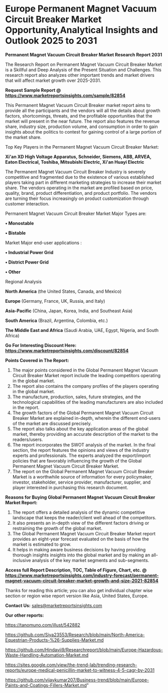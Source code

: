 # Europe Permanent Magnet Vacuum Circuit Breaker Market Opportunity,Analytical Insights and Outlook 2025 to 2031

<strong>Permanent Magnet Vacuum Circuit Breaker Market Research Report 2031</strong>

The Research Report on Permanent Magnet Vacuum Circuit Breaker Market is a Skillful and Deep Analysis of the Present Situation and Challenges. This research report also analyzes other important trends and market drivers that will affect market growth over 2025-2031.

<strong>Request Sample Report @ <a href=https://www.marketreportsinsights.com/sample/82854>https://www.marketreportsinsights.com/sample/82854</a></strong>

This Permanent Magnet Vacuum Circuit Breaker market report aims to provide all the participants and the vendors will all the details about growth factors, shortcomings, threats, and the profitable opportunities that the market will present in the near future. The report also features the revenue share, industry size, production volume, and consumption in order to gain insights about the politics to contest for gaining control of a large portion of the market share.

Top Key Players in the Permanent Magnet Vacuum Circuit Breaker Market:

<strong>Xi&#39;an XD High Voltage Apparatus, Schneider, Siemens, ABB, ARVEA, Eaton Electrical, Toshiba, Mitsubishi Electric, Xi&#39;an Huayi Electric</strong>

The Permanent Magnet Vacuum Circuit Breaker Industry is severely competitive and fragmented due to the existence of various established players taking part in different marketing strategies to increase their market share. The vendors operating in the market are profiled based on price, quality, brand, product differentiation, and product portfolio. The vendors are turning their focus increasingly on product customization through customer interaction.

Permanent Magnet Vacuum Circuit Breaker Market Major Types are:

<strong>• Monostable

• Bistable</strong>

Market Major end-user applications :

<strong>• Industrial Power Grid

• District Power Grid

• Other</strong>

Regional Analysis

</u><strong><b>North America</b></strong> (the United States, Canada, and Mexico)

<strong><b>Europe </b></strong>(Germany, France, UK, Russia, and Italy)

<strong><b>Asia-Pacific</b></strong> (China, Japan, Korea, India, and Southeast Asia)

<strong><b>South America</b></strong> (Brazil, Argentina, Colombia, etc.)

<strong><b>The Middle East and Africa</b></strong> (Saudi Arabia, UAE, Egypt, Nigeria, and South Africa)

<strong>Go For Interesting Discount Here: <a href=https://www.marketreportsinsights.com/discount/82854>https://www.marketreportsinsights.com/discount/82854</a></strong>

<strong>Points Covered in The Report:</strong>
<ol>
  <li>The major points considered in the Global Permanent Magnet Vacuum Circuit Breaker Market report include the leading competitors operating in the global market.</li>
  <li>The report also contains the company profiles of the players operating in the global market.</li>
  <li>The manufacture, production, sales, future strategies, and the technological capabilities of the leading manufacturers are also included in the report.</li>
  <li>The growth factors of the Global Permanent Magnet Vacuum Circuit Breaker Market are explained in-depth, wherein the different end-users of the market are discussed precisely.</li>
  <li>The report also talks about the key application areas of the global market, thereby providing an accurate description of the market to the readers/users.</li>
  <li>The report incorporates the SWOT analysis of the market. In the final section, the report features the opinions and views of the industry experts and professionals. The experts analyzed the export/import policies that are favorably influencing the growth of the Global Permanent Magnet Vacuum Circuit Breaker Market.</li>
  <li>The report on the Global Permanent Magnet Vacuum Circuit Breaker Market is a worthwhile source of information for every policymaker, investor, stakeholder, service provider, manufacturer, supplier, and player interested in purchasing this research document.</li>
</ol>
<strong>Reasons for Buying Global Permanent Magnet Vacuum Circuit Breaker Market Report:</strong>

<ol>
  <li>The report offers a detailed analysis of the dynamic competitive landscape that keeps the reader/client well ahead of the competitors.</li>
  <li>It also presents an in-depth view of the different factors driving or restraining the growth of the global market.</li>
  <li>The Global Permanent Magnet Vacuum Circuit Breaker Market report provides an eight-year forecast evaluated on the basis of how the market is estimated to grow.</li>
  <li>It helps in making aware business decisions by having providing thorough insights insights into the global market and by making an all-inclusive analysis of the key market segments and sub-segments.</li>
</ol>
<strong>Access full Report Description, TOC, Table of Figure, Chart, etc. @ <a href=https://www.marketreportsinsights.com/industry-forecast/permanent-magnet-vacuum-circuit-breaker-market-growth-and-size-2021-82854>https://www.marketreportsinsights.com/industry-forecast/permanent-magnet-vacuum-circuit-breaker-market-growth-and-size-2021-82854</a></strong>


Thanks for reading this article; you can also get individual chapter wise section or region wise report version like Asia, United States, Europe.

<strong>Contact Us:</strong>
sales@marketreportsinsights.com

<strong>Our other reports:</strong>

<a href=https://tanomuno.com/illust/542882>https://tanomuno.com/illust/542882</a>

<a href=https://github.com/Siya23553/Research/blob/main/North-America-Equestrian-Products-%26-Supplies-Market.md>https://github.com/Siya23553/Research/blob/main/North-America-Equestrian-Products-%26-Supplies-Market.md</a>

<a href=https://github.com/Hindavii9/Researchreport/blob/main/Europe-Hazardous-Waste-Handling-Automation-Market.md>https://github.com/Hindavii9/Researchreport/blob/main/Europe-Hazardous-Waste-Handling-Automation-Market.md</a>

<a href=https://sites.google.com/view/the-trend-lab/trending-research-reports/europe-medical-penicillin-market-to-witness-4-5-cagr-by-2031>https://sites.google.com/view/the-trend-lab/trending-research-reports/europe-medical-penicillin-market-to-witness-4-5-cagr-by-2031</a>

<a href=https://github.com/vijaykumar207/Business-trend/blob/main/Europe-Paints-and-Coatings-Fillers-Market.md>https://github.com/vijaykumar207/Business-trend/blob/main/Europe-Paints-and-Coatings-Fillers-Market.md</a>"
